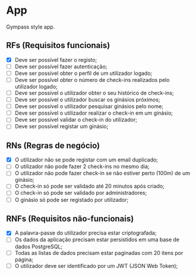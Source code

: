 # App

Gympass style app.

## RFs (Requisitos funcionais)

- [x] Deve ser possível fazer o registo;
- [ ] Deve ser possível fazer autenticação;
- [ ] Deve ser possível obter o perfil de um utilizador logado;
- [ ] Deve ser possível obter o número de check-ins realizados pelo utilizador logado;
- [ ] Deve ser possível o utilizador obter o seu histórico de check-ins;
- [ ] Deve ser possível o utilizador buscar os ginásios próximos;
- [ ] Deve ser possível o utilizador pesquisar ginásios pelo nome;
- [ ] Deve ser possível o utilizador realizar o check-in em um ginásio;
- [ ] Deve ser possível validar o check-in do utilizador;
- [ ] Deve ser possível registar um ginásio;

## RNs (Regras de negócio)

- [x] O utilizador não se pode registar com um email duplicado;
- [ ] O utilizador não pode fazer 2 check-ins no mesmo dia;
- [ ] O utilizador não pode fazer check-in se não estiver perto (100m) de um ginásio;
- [ ] O check-in só pode ser validado até 20 minutos após criado;
- [ ] O check-in só pode ser validado por administradores;
- [ ] O ginásio só pode ser registado por utilizador;

## RNFs (Requisitos não-funcionais)

- [x] A palavra-passe do utilizador precisa estar criptografada;
- [ ] Os dados da aplicação precisam estar persistidos em uma base de dados PostgreSQL;
- [ ] Todas as listas de dados precisam estar paginadas com 20 itens por página;
- [ ] O utilizador deve ser identificado por um JWT (JSON Web Token);